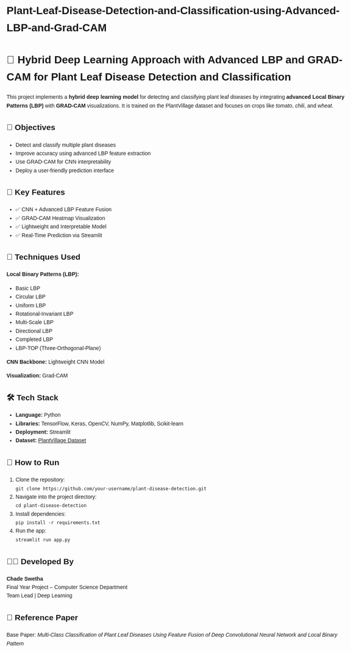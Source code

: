 # Plant-Leaf-Disease-Detection-and-Classification-using-Advanced-LBP-and-Grad-CAM
<!DOCTYPE html>
<html lang="en">
<head>
  <meta charset="UTF-8">
 
</head>
<body style="font-family: Arial, sans-serif; line-height: 1.6; max-width: 900px; margin: auto; padding: 20px;">

  <h1>🌿 Hybrid Deep Learning Approach with Advanced LBP and GRAD-CAM for Plant Leaf Disease Detection and Classification</h1>

  <p>This project implements a <strong>hybrid deep learning model</strong> for detecting and classifying plant leaf diseases by integrating <strong>advanced Local Binary Patterns (LBP)</strong> with <strong>GRAD-CAM</strong> visualizations. It is trained on the PlantVillage dataset and focuses on crops like <em>tomato</em>, <em>chili</em>, and <em>wheat</em>.</p>

  <h2>📌 Objectives</h2>
  <ul>
    <li>Detect and classify multiple plant diseases</li>
    <li>Improve accuracy using advanced LBP feature extraction</li>
    <li>Use GRAD-CAM for CNN interpretability</li>
    <li>Deploy a user-friendly prediction interface</li>
  </ul>

  <h2>🧠 Key Features</h2>
  <ul>
    <li>✅ CNN + Advanced LBP Feature Fusion</li>
    <li>✅ GRAD-CAM Heatmap Visualization</li>
    <li>✅ Lightweight and Interpretable Model</li>
    <li>✅ Real-Time Prediction via Streamlit</li>
  </ul>

  <h2>🧩 Techniques Used</h2>
  <p><strong>Local Binary Patterns (LBP):</strong></p>
  <ul>
    <li>Basic LBP</li>
    <li>Circular LBP</li>
    <li>Uniform LBP</li>
    <li>Rotational-Invariant LBP</li>
    <li>Multi-Scale LBP</li>
    <li>Directional LBP</li>
    <li>Completed LBP</li>
    <li>LBP-TOP (Three-Orthogonal-Plane)</li>
  </ul>
  <p><strong>CNN Backbone:</strong> Lightweight CNN Model</p>
  <p><strong>Visualization:</strong> Grad-CAM</p>

  <h2>🛠️ Tech Stack</h2>
  <ul>
    <li><strong>Language:</strong> Python</li>
    <li><strong>Libraries:</strong> TensorFlow, Keras, OpenCV, NumPy, Matplotlib, Scikit-learn</li>
    <li><strong>Deployment:</strong> Streamlit</li>
    <li><strong>Dataset:</strong> <a href="https://www.kaggle.com/datasets/emmarex/plantdisease" target="_blank">PlantVillage Dataset</a></li>
  </ul>

  <h2>🚀 How to Run</h2>
  <ol>
    <li>Clone the repository:<br>
    <code>git clone https://github.com/your-username/plant-disease-detection.git</code></li>
    <li>Navigate into the project directory:<br>
    <code>cd plant-disease-detection</code></li>
    <li>Install dependencies:<br>
    <code>pip install -r requirements.txt</code></li>
    <li>Run the app:<br>
    <code>streamlit run app.py</code></li>
  </ol>
  
  <h2>👩‍💻 Developed By</h2>
  <p><strong>Chade Swetha</strong><br>
  Final Year Project – Computer Science Department<br>
  Team Lead | Deep Learning </p>

  <h2>📜 Reference Paper</h2>
  <p>Base Paper: <em>Multi-Class Classification of Plant Leaf Diseases Using Feature Fusion of Deep Convolutional Neural Network and Local Binary Pattern</em></p>

  

</body>
</html>

